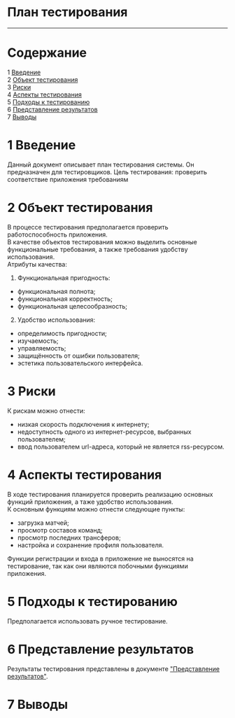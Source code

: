 # План тестирования
---


# Cодержание
1 [Введение](#introduction)  
2 [Объект тестирования](#items)  
3 [Риски](#risk)  
4 [Аспекты тестирования](#features)  
5 [Подходы к тестированию](#approach)  
6 [Представление результатов](#pass)  
7 [Выводы](#conclusion)  

<a name="introduction"/>

# 1 Введение

Данный документ описывает план тестирования системы. Он предназначен для тестировщиков. Цель тестирования: проверить соответствие приложения требованиям
<a name="items"/>

# 2 Объект тестирования

В процессе тестирования предполагается проверить работоспособность приложения.  
В качестве объектов тестирования можно выделить основные функциональные требования, а также требования удобству использования.  
Атрибуты качества:  
1. Функциональная пригодность:  
* функциональная полнота;  
* функциональная корректность;  
* функциональная целесообразность;  
2. Удобство использования:  
* определимость пригодности;  
* изучаемость;  
* управляемость;  
* защищённость от ошибки пользователя;  
* эстетика пользовательского интерфейса.

<a name="risk"/>

# 3 Риски

К рискам можно отнести:  
* низкая скорость подключения к интернету;
* недоступность одного из интернет-ресурсов, выбранных пользователем;
* ввод пользователем url-адреса, который не является rss-ресурсом.

<a name="features"/>

# 4 Аспекты тестирования

В ходе тестирования планируется проверить реализацию основных функций приложения, а таже удобство использования.  
К основным функциям можно отнести следующие пункты:  
* загрузка матчей;  
* просмотр составов команд;  
* просмотр последних трансферов;
* настройка и сохранение профиля пользователя.

Функции регистрации и входа в приложение не выносятся на тестирование, так как они являются побочными функциями приложения.

<a name="approach"/>

# 5 Подходы к тестированию

Предполагается использовать ручное тестирование.

<a name="pass"/>

# 6 Представление результатов

Результаты тестирования представлены в документе ["Представление результатов"](../TestResultsL.md).

<a name="conclusion"/>

# 7 Выводы

